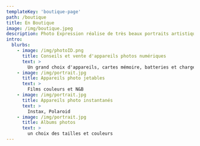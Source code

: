 ```yaml
---
templateKey: 'boutique-page'
path: /boutique
title: En Boutique
image: /img/boutique.jpeg
description: Photo Expression réalise de très beaux portraits artistiques, retouchés pour CV et réseaux sociaux en adéquation avec votre profil.
intro:
  blurbs:
    - image: /img/photoID.png
      title: Conseils et vente d'appareils photos numériques
      text: >
        Un grand choix d'appareils, cartes mémoire, batteries et chargeurs
    - image: /img/portrait.jpg
      title: Appareils photo jetables
      text: >
        Films couleurs et N&B
    - image: /img/portrait.jpg
      title: Appareils photo instantanés
      text: >
        Instax, Polaroid
    - image: /img/portrait.jpg
      title: Albums photos
      text: >
        un choix des tailles et couleurs
---
```

